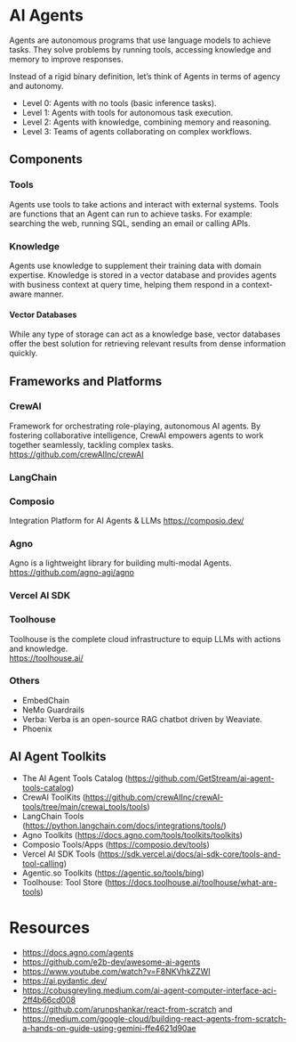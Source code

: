 # AI Agents
Agents are autonomous programs that use language models to achieve tasks. They solve problems by running tools, accessing knowledge and memory to improve responses.

Instead of a rigid binary definition, let’s think of Agents in terms of agency and autonomy.

- Level 0: Agents with no tools (basic inference tasks).
- Level 1: Agents with tools for autonomous task execution.
- Level 2: Agents with knowledge, combining memory and reasoning.
- Level 3: Teams of agents collaborating on complex workflows.


## Components

### Tools
Agents use tools to take actions and interact with external systems. Tools are functions that an Agent can run to achieve tasks. For example: searching the web, running SQL, sending an email or calling APIs.

### Knowledge
Agents use knowledge to supplement their training data with domain expertise. Knowledge is stored in a vector database and provides agents with business context at query time, helping them respond in a context-aware manner. 

#### Vector Databases
While any type of storage can act as a knowledge base, vector databases offer the best solution for retrieving relevant results from dense information quickly. 


## Frameworks and Platforms

### CrewAI
Framework for orchestrating role-playing, autonomous AI agents. By fostering collaborative intelligence, CrewAI empowers agents to work together seamlessly, tackling complex tasks.   
https://github.com/crewAIInc/crewAI

### LangChain

### Composio
Integration Platform for AI Agents & LLMs
https://composio.dev/

### Agno
Agno is a lightweight library for building multi-modal Agents.  
https://github.com/agno-agi/agno

### Vercel AI SDK

### Toolhouse
Toolhouse is the complete cloud infrastructure to equip LLMs with actions and knowledge.  
https://toolhouse.ai/

### Others
- EmbedChain
- NeMo Guardrails
- Verba: Verba is an open-source RAG chatbot driven by Weaviate. 
- Phoenix

## AI Agent Toolkits

- The AI Agent Tools Catalog (https://github.com/GetStream/ai-agent-tools-catalog)
- CrewAI ToolKits (https://github.com/crewAIInc/crewAI-tools/tree/main/crewai_tools/tools)
- LangChain Tools (https://python.langchain.com/docs/integrations/tools/)
- Agno Toolkits (https://docs.agno.com/tools/toolkits/toolkits)
- Composio Tools/Apps (https://composio.dev/tools)
- Vercel AI SDK Tools (https://sdk.vercel.ai/docs/ai-sdk-core/tools-and-tool-calling)
- Agentic.so Toolkits (https://agentic.so/tools/bing)
- Toolhouse: Tool Store (https://docs.toolhouse.ai/toolhouse/what-are-tools)

# Resources
- https://docs.agno.com/agents
- https://github.com/e2b-dev/awesome-ai-agents
- https://www.youtube.com/watch?v=F8NKVhkZZWI
- https://ai.pydantic.dev/
- https://cobusgreyling.medium.com/ai-agent-computer-interface-aci-2ff4b66cd008
- https://github.com/arunpshankar/react-from-scratch and https://medium.com/google-cloud/building-react-agents-from-scratch-a-hands-on-guide-using-gemini-ffe4621d90ae
